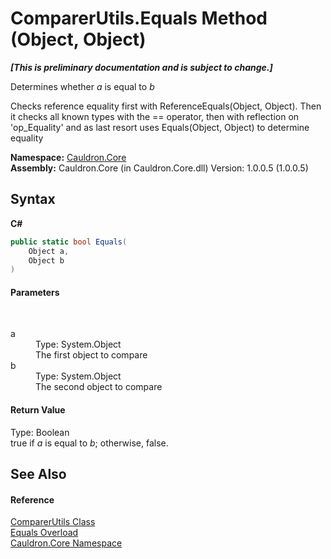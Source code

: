 # ComparerUtils.Equals Method (Object, Object)
 _**\[This is preliminary documentation and is subject to change.\]**_

Determines whether *a* is equal to *b*

 Checks reference equality first with ReferenceEquals(Object, Object). Then it checks all known types with the == operator, then with reflection on 'op_Equality' and as last resort uses Equals(Object, Object) to determine equality

**Namespace:**&nbsp;<a href="N_Cauldron_Core">Cauldron.Core</a><br />**Assembly:**&nbsp;Cauldron.Core (in Cauldron.Core.dll) Version: 1.0.0.5 (1.0.0.5)

## Syntax

**C#**<br />
``` C#
public static bool Equals(
	Object a,
	Object b
)
```


#### Parameters
&nbsp;<dl><dt>a</dt><dd>Type: System.Object<br />The first object to compare</dd><dt>b</dt><dd>Type: System.Object<br />The second object to compare</dd></dl>

#### Return Value
Type: Boolean<br />true if *a* is equal to *b*; otherwise, false.

## See Also


#### Reference
<a href="T_Cauldron_Core_ComparerUtils">ComparerUtils Class</a><br /><a href="Overload_Cauldron_Core_ComparerUtils_Equals">Equals Overload</a><br /><a href="N_Cauldron_Core">Cauldron.Core Namespace</a><br />